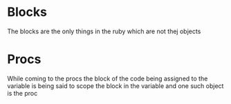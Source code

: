 # Blocks
The blocks are the only things in the ruby which are not thej objects
# Procs
While coming to the procs the block of the code being assigned to the variable is    being said to scope the block in the variable and one such object is the proc

